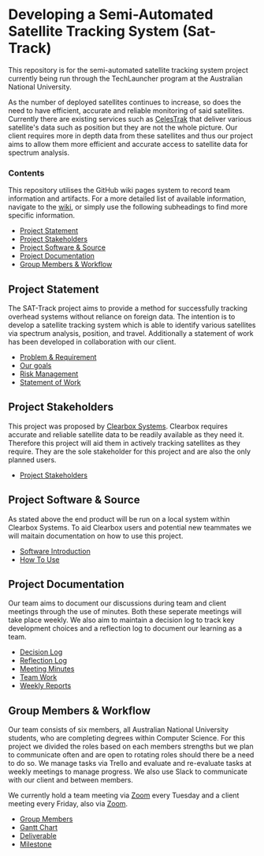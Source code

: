 # Developing a Semi-Automated Satellite Tracking System (Sat-Track)
This repository is for the semi-automated satellite tracking system project currently being run through the TechLauncher program at the Australian National University. 

As the number of deployed satellites continues to increase, so does the need to have efficient, accurate and reliable monitoring of said satellites. Currently there are existing services such as [CelesTrak](https://celestrak.com/NORAD/elements/) that deliver various satellite's data such as position but they are not the whole picture. Our client requires more in depth data from these satellites and thus our project aims to allow them more efficient and accurate access to satellite data for spectrum analysis.


### Contents
This repository utilises the GitHub wiki pages system to record team information and artifacts. For a more detailed list of available information, navigate to the [wiki](https://github.com/SAT-Techlauncher/SAT-Track/wiki), or simply use the following subheadings to find more specific information.
* [Project Statement](#1)
* [Project Stakeholders](#2)
* [Project Software & Source](#4)
* [Project Documentation](#4)
* [Group Members & Workflow](#5)

## Project Statement <a id="1"></a>
The SAT-Track project aims to provide a method for successfully tracking overhead systems without reliance on foreign data. The intention is to develop a satellite tracking system which is able to identify various satellites via spectrum analysis, position, and travel. Additionally a statement of work has been developed in collaboration with our client.

* [Problem & Requirement](https://github.com/SAT-Techlauncher/SAT-Track/wiki/Problem-&-Requirements)
* [Our goals](https://github.com/SAT-Techlauncher/SAT-Track/wiki/Our-goals)
* [Risk Management](https://github.com/SAT-Techlauncher/SAT-Track/wiki/Risk-Management)
* [Statement of Work](https://github.com/SAT-Techlauncher/SAT-Track/wiki/Statement-of-Work)

## Project Stakeholders
This project was proposed by [Clearbox Systems](http://www.clearboxsystems.com.au/). Clearbox requires accurate and reliable satellite data to be readily available as they need it. Therefore this project will aid them in actively tracking satellites as they require. They are the sole stakeholder for this project and are also the only planned users. 
* [Project Stakeholders](https://github.com/SAT-Techlauncher/SAT-Track/wiki/Project-Stakeholders)

## Project Software & Source <a id="2"></a>
As stated above the end product will be run on a local system within Clearbox Systems. To aid Clearbox users and potential new teammates we will maitain documentation on how to use this project.
* [Software Introduction](https://github.com/SAT-Techlauncher/SAT-Track/wiki/Software-Introduction)
* [How To Use](https://github.com/SAT-Techlauncher/SAT-Track/wiki/How-To-Use)

## Project Documentation <a id="3"></a>
Our team aims to document our discussions during team and client meetings through the use of minutes. Both these seperate meetings will take place weekly. We also aim to maintain a decision log to track key development choices and a reflection log to document our learning as a team. 
* [Decision Log](https://github.com/SAT-Techlauncher/SAT-Track/wiki/Decision-Log)
* [Reflection Log](https://github.com/SAT-Techlauncher/SAT-Track/wiki/Reflection-Log)
* [Meeting Minutes](https://github.com/SAT-Techlauncher/SAT-Track/wiki/Meeting-Minutes)
* [Team Work](https://github.com/SAT-Techlauncher/SAT-Track/wiki/Team-Work)
* [Weekly Reports](https://github.com/SAT-Techlauncher/SAT-Track/wiki/Weekly-Reports)

## Group Members & Workflow <a id="5"></a>
Our team consists of six members, all Australian National University students, who are completing degrees within Computer Science. For this project we divided the roles based on each members strengths but we plan to communicate often and are open to rotating roles should there be a need to do so. We manage tasks via Trello and evaluate and re-evaluate tasks at weekly meetings to manage progress. We also use Slack to communicate with our client and between members.

We currently hold a team meeting via [Zoom](https://zoom.us/) every Tuesday and a client meeting every Friday, also via [Zoom](https://zoom.us/).
* [Group Members](https://github.com/SAT-Techlauncher/SAT-Track/wiki/Group-members)
* [Gantt Chart](https://github.com/SAT-Techlauncher/SAT-Track/blob/master/Sat_Track%20Gantt%20Chart%2014_4_20.xlsx)
* [Deliverable](https://github.com/SAT-Techlauncher/SAT-Track/blob/master/Deliverables.docx)
* [Milestone](https://github.com/SAT-Techlauncher/SAT-Track/blob/master/Milestone.docx)
